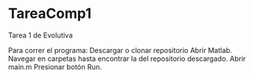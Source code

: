 # TareaComp1
Tarea 1 de Evolutiva

Para correr el programa:
  Descargar o clonar repositorio
  Abrir Matlab.
  Navegar en carpetas hasta encontrar la del repositorio descargado.
  Abrir main.m
  Presionar botón Run.
